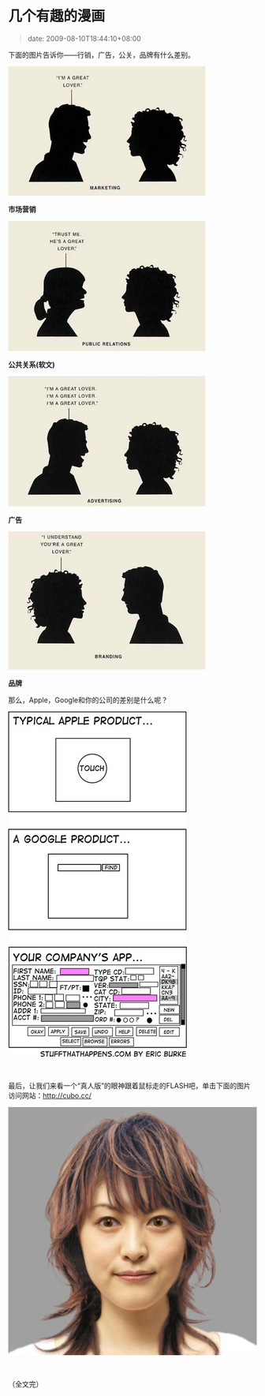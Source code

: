 # 几个有趣的漫画
>date: 2009-08-10T18:44:10+08:00



下面的图片告诉你——行销，广告，公关，品牌有什么差别。


![](/assets/images/adcompare1.jpg)  

**市场营销**



![](/assets/images/adcompare2.jpg)  

**公共关系(软文)**


![](/assets/images/adcompare3.jpg "adcompare3")  

**广告**


![](/assets/images/adcompare4.jpg)  

**品牌**


那么，Apple，Google和你的公司的差别是什么呢？


![](/assets/images/googleproduct.jpg)


 


最后，让我们来看一个“真人版”的眼神跟着鼠标走的FLASH吧，单击下面的图片访问网站：<http://cubo.cc/>


[![](/assets/images/flashanimation.jpg)](http://cubo.cc/)


 


（全文完）


